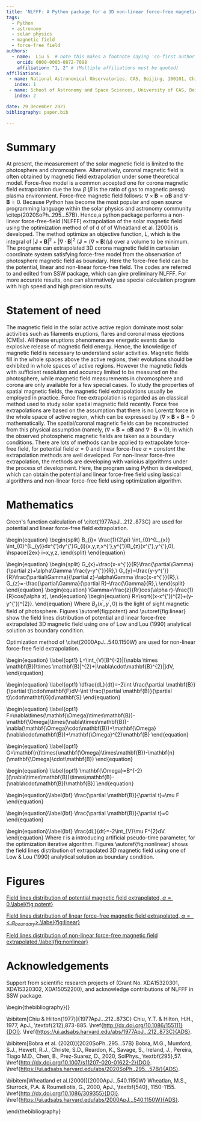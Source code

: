 ```yaml
---
title: 'NLFFF: A Python package for a 3D non-linear force-free magnetic field extrapolation in cartesian coordinate system'
tags:
  - Python
  - astronomy
  - solar physics
  - magnetic field
  - force-free field
authors:
  - name:  Liu S  # note this makes a footnote saying 'co-first author'
    orcid: 0000-0003-0872-7098
    affiliation: "1, 2" # (Multiple affiliations must be quoted)
affiliations:
 - name: National Astronomical Observatories, CAS, Beijing, 100101, China
   index: 1
 - name: School of Astronomy and Space Sciences, University of CAS, Beijing, 100101, China
   index: 2

date: 29 December 2021
bibliography: paper.bib

---
```


# Summary
At present, the measurement of the solar magnetic field is limited to the photosphere and chromosphere.
Alternatively, coronal magnetic field is often obtained by magnetic field extrapolation under 
some theoretical model. Force-free model is a common accepted one for corona magnetic field 
extrapolation due the low $\beta$ ($\beta$ is the ratio of gas to magnetic press) plasma environment. 
Force-free magnetic field follows:  $\nabla\times\textbf{B}=\alpha\textbf{B}$ and $\nabla\cdot\textbf{B}=0$.
Because Python has become the most popular and open source programming language within
the solar physics and astronomy community \citep{2020SoPh..295...57B}.
Hence,a python package performs a non-linear force-free-field (NLFFF) extrapolation of the solar magnetic field using the
optimization method of of d of of Wheatland et al. (2000) is developed. The method optimize an objective function, L,
which is the integral of $|\textbf{J}\times\textbf{B}|^2+|\nabla\cdot\textbf{B}|^2$ ($\textbf{J}=(\nabla\times\textbf{B})/\mu$) over a volume to be minimum. The programe can extrapolated 3D corona magnetic field in cartesian coordinate system satisfying force-free model from the observation of photosphere magnetic field as boundary. Here the force-free field can be the potential, linear and non-linear force-free field.
The codes are referred to and edited from SSW package, which can give preliminary NLFFF. For more accurate results, one can alternatively use special calculation program with high speed and high precision results.

# Statement of need
The magnetic field in the solar active active region dominate most solar activities such as filaments eruptions, flares and coronal mass ejections (CMEs). All these eruptions phenomena are energetic events due to explosive release of magnetic field energy. Hence,
the knowledge of magnetic field is necessary to understand solar activities. Magnetic fields fill in the whole spaces above the active regions, their evolutions should be exhibited in whole spaces of active regions. However the magnetic fields with sufficient resolution and accuracy limited to be measured on the photosphere, while magnetic field measurements in chromosphere and corona are only available for a few special cases. To study the properties of spatial magnetic fields, the magnetic field extrapolations usually be employed in practice. Force free extrapolation is regarded as an classical method used to study solar spatial magnetic field
recently. Force free extrapolations are based on the assumption that there is no Lorentz force in the whole space of active region,
which can be expressed by $(\nabla\times\textbf{B}\times\textbf{B} = 0$ mathematically. The spatial/coronal magnetic fields can be reconstructed from this physical assumption (namely, $(\nabla\times\textbf{B}=\alpha\textbf{B}$ and $\nabla\cdot\textbf{B} = 0$), in which the observed photospheric magnetic fields are taken as a boundary conditions. There are lots of methods can be applied to extrapolate force-free field, for potential field $\alpha=0$ and linear force-free $\alpha=constant$ the extrapolation methods are well developed. For non-linear force-free extrapolation, the methods are developing with varioius algorithms under the process of development. Here, the program using Python is developed, which can obtain the potential and linear force-free field using lassical algorithms and non-linear force-free field using optimization algorithm.

# Mathematics
Green's function calculation of  \citet{1977ApJ...212..873C} are used for potential 
and linear force-free field extrapolation.

\begin{equation}
\begin{split}
B_{i}= \frac{1}{2\pi}  \int_{0}^{L_{x}}
\int_{0}^{L_{y}}dx^{'}dy^{'}G_{i}(x,y,z;x^{'},y^{'})B_{z}(x^{'},y^{'},0),
\hspace{2ex} i=x,y,z,
\end{split}
\end{equation}

\begin{equation}
\begin{split}
G_{x}=\frac{x-x^{'}}{R}\frac{\partial\Gamma}{\partial z}+\alpha\Gamma \frac{y-y^{'}}{R},\\
G_{y}=\frac{y-y^{'}}{R}\frac{\partial\Gamma}{\partial z}-\alpha\Gamma \frac{x-x^{'}}{R},\\
G_{z}=-\frac{\partial\Gamma}{\partial R}-\frac{\Gamma}{R},\\
\end{split}
\end{equation}
\begin{equation} \Gamma=\frac{z}{Rr}cos(\alpha
r)-\frac{1}{R}cos(\alpha z),
\end{equation}
\begin{equation}
R=\sqrt{(x-x^{'})^{2}+(y-y^{'})^{2}}.
\end{equation}
Where $B_{z}(x^{'},y^{'},0)$ is the light of sight magnetic field of photosphere. 
Figures \autoref{fig:potent}  and \autoref{fig:linear}  show the field lines distribution of potential and linear force-free extrapolated 3D magnetic field using one of Low and Lou (1990) analytical solution as boundary condition.

Optimization method of \citet{2000ApJ...540.1150W} are used for non-linear force-free field extrapolation.

 \begin{equation}
 \label{opt1}
 L=\int_{V}[B^{-2}|(\nabla \times \mathbf{B})\times \mathbf{B}|^{2}+|\nabla\cdot\mathbf{B}^{2}|]dV,
\end{equation}

 \begin{equation}
 \label{opt1}
 \dfrac{dL}{dt}=-2\int \frac{\partial \mathbf{B}}{\partial t}\cdot\mathbf{F}dV-\int \frac{\partial \mathbf{B}}{\partial t}\cdot\mathbf{G}d\mathbf{S}
\end{equation}

 \begin{equation}
 \label{opt1}
F=\nabla\times(\mathbf{\Omega}\times\mathbf{B})-\mathbf{\Omega}\times(\nabla\times\mathbf{B})-\nabla(\mathbf{\Omega}\cdot\mathbf{B})+\mathbf{\Omega}(\nabla\cdot\mathbf{B})+\mathbf{\Omega}^{2}\mathbf{B}
\end{equation}

 \begin{equation}
 \label{opt1}
G=\mathbf{n}\times(\mathbf{\Omega}\times\mathbf{B})-\mathbf{n}(\mathbf{\Omega}\cdot\mathbf{B})
\end{equation}


 \begin{equation}
 \label{opt1}
\mathbf{\Omega}=B^{-2}[(\nabla\times\mathbf{B})\times\mathbf{B}-(\nabla\cdot\mathbf{B})\mathbf{B}]
\end{equation}


\begin{equation}\label{lbf}
 \frac{\partial \mathbf{B}}{\partial t}=\mu F
\end{equation}


\begin{equation}\label{lbf}
 \frac{\partial \mathbf{B}}{\partial t}=0
\end{equation}

\begin{equation}\label{lbf}
 \frac{dL}{dt}=-2\int_{V}\mu F^{2}dV.
\end{equation}
Where $t$ is a introducing artificial pseudo-time parameter, for the optimization iterative algorithm.
Figures \autoref{fig:nonlinear} shows the field lines distribution of extrapolated 3D magnetic field using one of Low \& Lou (1990) analytical solution as boundary condition.



# Figures

[Field lines distribution of potential magnetic field extrapolated, $\alpha=0$.\label{fig:potent}](potent.eps)

[Field lines distribution of linear force-free magnetic field extrapolated, $\alpha=<\alpha_{boundary}>$.\label{fig:linear}](linear.eps)

[Field lines distribution of non-linear force-free magnetic field extrapolated.\label{fig:nonlinear}](nonlinear.eps)




# Acknowledgements
Support from scientific research projects of (Grant No. XDA15320301, XDA15320302, XDA15052200),
 and acknowledge contributions of NLFFF in SSW package.

\begin{thebibliography}{}



\bibitem[Chiu \& Hilton(1977)]{1977ApJ...212..873C}
Chiu, Y.T. \& Hilton, H.H., 1977, ApJ., \textbf{212},873-885.
\href{http://dx.doi.org/10.1086/155111}{DOI}.
\href{https://ui.adsabs.harvard.edu/abs/1977ApJ...212..873C}{ADS}.


\bibitem[Bobra et al. (2020)]{2020SoPh..295...57B}
Bobra, M.G., Mumford, S.J., Hewett, R.J., Christe, S.D., Reardon, K., Savage, S., Ireland, J., Pereira, Tiago M.D., Chen, B., Prez-Suarez, D., 2020, SolPhys., \textbf{295},57.
\href{http://dx.doi.org/10.1007/s11207-020-01622-2}{DOI}.
\href{https://ui.adsabs.harvard.edu/abs/2020SoPh..295...57B/}{ADS}.




\bibitem[Wheatland et al.(2000)]{2000ApJ...540.1150W}
Wheatlan, M.S., Sturrock, P.A. \& Roumeliotis, G.,
2000, ApJ., \textbf{540}, 1150-1155.
\href{http://dx.doi.org/10.1086/309355}{DOI}.
\href{https://ui.adsabs.harvard.edu/abs/2000ApJ...540.1150W}{ADS}.



\end{thebibliography}

